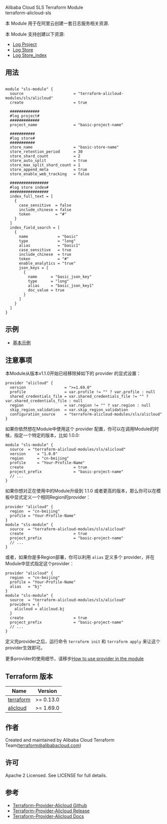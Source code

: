 Alibaba Cloud SLS Terraform Module   
terraform-alicloud-sls


本 Module 用于在阿里云创建一套日志服务相关资源. 

本 Module 支持创建以下资源:

* [Log Project](https://www.terraform.io/docs/providers/alicloud/r/log_project.html)
* [Log Store](https://www.terraform.io/docs/providers/alicloud/r/log_store.html)
* [Log Store_index](https://www.terraform.io/docs/providers/alicloud/r/log_store_index.html)


## 用法

```hcl

module "sls-module" {
  source                      = "terraform-alicloud-modules/sls/alicloud"
  create                      = true
  
  #############
  #log project#
  #############
  project_name                = "basic-project-name"
  
  ###########
  #log store#
  ###########
  store_name                  = "basic-store-name"
  store_retention_period      = 30
  store_shard_count           = 2
  store_auto_split            = true
  store_max_split_shard_count = 1
  store_append_meta           = true
  store_enable_web_tracking   = false
  
  #################
  #log store index#
  #################
  index_full_text = [
    {
      case_sensitive  = false
      include_chinese = false
      token           = "#"
    }
  ]
  index_field_search = [
    {
      name             = "basic"
      type             = "long"
      alias            = "basic1"
      case_sensitive   = true
      include_chinese  = true
      token            = "#"
      enable_analytics = "true"
      json_keys = [
        {
          name      = "basic_json_key"
          type      = "long"
          alias     = "basic_json_key1"
          doc_value = true
        }
      ]
    }
  ]
}
```

## 示例

* [基本示例](https://github.com/terraform-alicloud-modules/terraform-alicloud-sls/tree/master/examples/complete)

## 注意事项
本Module从版本v1.1.0开始已经移除掉如下的 provider 的显式设置：

```hcl
provider "alicloud" {
  version                 = ">=1.69.0"
  profile                 = var.profile != "" ? var.profile : null
  shared_credentials_file = var.shared_credentials_file != "" ? var.shared_credentials_file : null
  region                  = var.region != "" ? var.region : null
  skip_region_validation  = var.skip_region_validation
  configuration_source    = "terraform-alicloud-modules/sls/alicloud"
}
```

如果你依然想在Module中使用这个 provider 配置，你可以在调用Module的时候，指定一个特定的版本，比如 1.0.0:

```hcl
module "sls-module" {
  source  = "terraform-alicloud-modules/sls/alicloud"
  version     = "1.0.0"
  region      = "cn-beijing"
  profile     = "Your-Profile-Name"
  create                      = true
  project_prefix              = "basic-project-name"
  // ...
}
```

如果你想对正在使用中的Module升级到 1.1.0 或者更高的版本，那么你可以在模板中显式定义一个相同Region的provider：
```hcl
provider "alicloud" {
  region  = "cn-beijing"
  profile = "Your-Profile-Name"
}
module "sls-module" {
  source  = "terraform-alicloud-modules/sls/alicloud"
  create                      = true
  project_prefix              = "basic-project-name"
  // ...
}
```
或者，如果你是多Region部署，你可以利用 `alias` 定义多个 provider，并在Module中显式指定这个provider：

```hcl
provider "alicloud" {
  region  = "cn-beijing"
  profile = "Your-Profile-Name"
  alias   = "bj"
}
module "sls-module" {
  source  = "terraform-alicloud-modules/sls/alicloud"
  providers = {
    alicloud = alicloud.bj
  }
  create                      = true
  project_prefix              = "basic-project-name"
  // ...
}
```

定义完provider之后，运行命令 `terraform init` 和 `terraform apply` 来让这个provider生效即可。

更多provider的使用细节，请移步[How to use provider in the module](https://www.terraform.io/docs/language/modules/develop/providers.html#passing-providers-explicitly)

## Terraform 版本

| Name | Version |
|------|---------|
| <a name="requirement_terraform"></a> [terraform](#requirement\_terraform) | >= 0.13.0 |
| <a name="requirement_alicloud"></a> [alicloud](#requirement\_alicloud) | >= 1.69.0 |

作者
-------
Created and maintained by Alibaba Cloud Terraform Team(terraform@alibabacloud.com)

许可
----
Apache 2 Licensed. See LICENSE for full details.

参考
---------
* [Terraform-Provider-Alicloud Github](https://github.com/terraform-providers/terraform-provider-alicloud)
* [Terraform-Provider-Alicloud Release](https://releases.hashicorp.com/terraform-provider-alicloud/)
* [Terraform-Provider-Alicloud Docs](https://www.terraform.io/docs/providers/alicloud/index.html)